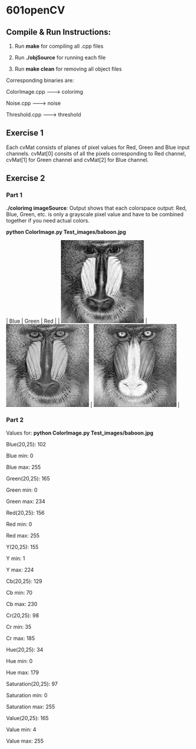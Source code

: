 # 601openCV

## Compile & Run Instructions:
1. Run **make** for compiling all .cpp files

2. Run **./objSource** for running each file

3. Run **make clean** for removing all object files


Corresponding binaries are:

ColorImage.cpp ---> colorimg 

Noise.cpp ---> noise	

Threshold.cpp ---> threshold

## Exercise 1

Each cvMat consists of planes of pixel values for Red, Green and Blue input channels. cvMat[0] consits of all the pixels corresponding to Red channel, cvMat[1] for Green channel and cvMat[2] for Blue channel.

## Exercise 2

### Part 1
**./colorimg imageSource**: Output shows that each colorspace output: Red, Blue, Green, etc. is only a grayscale pixel value and have to be combined together if you need actual colors. 

**python ColorImage.py Test_images/baboon.jpg**

| Blue 				| Green 			  	| Red 				|
| ![blue](Blue.png) | ![green](Green.png) 	| ![red](Red.png) 	|

### Part 2

Values for: **python ColorImage.py Test_images/baboon.jpg** 

Blue(20,25):  102

Blue min:  0

Blue max:  255

Green(20,25):  165

Green min:  0

Green max:  234

Red(20,25):  156

Red min:  0

Red max:  255

Y(20,25):  155

Y min:  1

Y max:  224

Cb(20,25):  129

Cb min:  70

Cb max:  230

Cr(20,25):  98

Cr min:  35

Cr max:  185

Hue(20,25):  34

Hue min:  0

Hue max:  179

Saturation(20,25):  97

Saturation min:  0

Saturation max:  255

Value(20,25):  165

Value min:  4

Value max:  255




